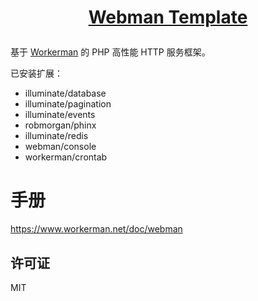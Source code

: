 # <p align="center">[Webman Template](https://github.com/zhanbai/webman-template)</p>

基于 [Workerman](https://github.com/walkor/workerman) 的 PHP 高性能 HTTP 服务框架。

已安装扩展：

* illuminate/database
* illuminate/pagination
* illuminate/events
* robmorgan/phinx
* illuminate/redis
* webman/console
* workerman/crontab

# 手册

https://www.workerman.net/doc/webman

## 许可证

MIT
